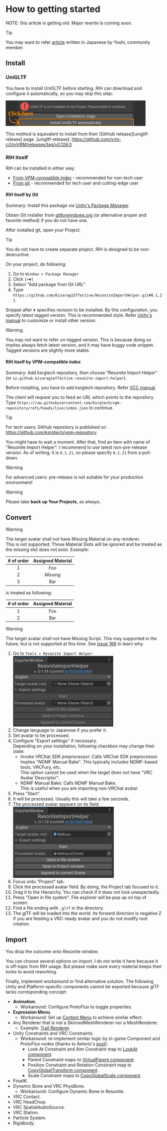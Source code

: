# How to getting started
<!-- TODO -->
NOTE: this article is getting old. Major rewrite is coming soon.

> [!TIP]
> You may want to refer [article](https://dinosaur-fossil.hatenablog.com/entry/2024/09/11/215603) written in Japanese by Yoshi, community member.

## Install
### UniGLTF
You have to install UniGLTF before starting.
RIH can download and configure it automatically, so you may skip this step:

![Bootstrapper UI](./image/AutomatedInstallationUI.png)

This method is equivalent to install from their [GitHub release][unigltf-release] page.
[unigltf-release]: https://github.com/vrm-c/UniVRM/releases/tag/v0.128.0

### RIH itself
RIH can be installed in either way:
* [From VPM-compatible index](#rih-itself-by-vpm-compatible-index) - recommended for non-tech user
* [From git](#rih-itself-by-git) - recommended for tech user and cutting-edge user

#### RIH itself by Git
Summary: Install this package via [Unity's Package Manager](https://docs.unity3d.com/2022.3/Documentation/Manual/upm-ui-giturl.html).

Obtain Git installer from [gitforwindows.org](https://gitforwindows.org/) (or alternative proper and favorite method) if you do not have one.

After installed git, open your Project.

> [!TIP]
> You do not have to create separate project. RIH is designed to be non-destructive.

On your project, do following:
1. Go to `Window > Package Manager`
2. Click `[+▼]`
3. Select "Add package from Git URL"
4. Type `https://github.com/KisaragiEffective/ResoniteImportHelper.git#0.1.21`

Snippet after `#` specifies revision to be installed. By this configuration, you specify latest tagged version. This is recommended style. Refer [Unity's manual](https://docs.unity3d.com/2022.3/Documentation/Manual/upm-git.html) to customize or install other version.

> [!WARNING]
> You may not want to refer un-tagged version. This is because doing so implies always fetch latest version, and it may have buggy code snippet.
> Tagged versions are slightly more stable.

#### RIH itself by VPM-compatible index
Summary: Add ksrgtech repository, then choose "Resonite Import Helper" (or `io.github.kisaragieffective.resonite-import-helper`).

Before installing, you have to add ksrgtech repository. Refer [VCC manual](https://vcc.docs.vrchat.com/guides/community-repositories/).

The client will request you to feed an URL which points to the repository. Type `https://raw.githubusercontent.com/ksrgtech/vpm-repository/refs/heads/live/index.json` to continue.

> [!TIP]
> For tech users: GitHub repository is published on <https://github.com/ksrgtech/vpm-repository>.

You might have to wait a moment. After that, find an item with name of "Resonite Import Helper".
I recommend to use latest non-pre-release version. As of writing, it is `0.1.21`, so please specify `0.1.21` from a pull-down.

> [!WARNING]
> For advanced users: pre-release is not suitable for your production environment!

> [!WARNING]
> Please take **back up Your Projects**, as always.

## Convert

> [!WARNING]
> The target avatar shall not have Missing Material on any renderer. \
> This is not supported: Those Material Slots will be ignored and be treated as the missing slot does not exist.
> Example:
>
> | # of order | Assigned Material |
> |:----------:|:-----------------:|
> |     1      |        Foo        |
> |     2      |     *Missing*     |
> |     3      |        Bar        |
>
> is treated as following:
>
> | # of order | Assigned Material |
> |:----------:|:-----------------:|
> |     1      |        Foo        |
> |     2      |        Bar        |
>

> [!WARNING]
> The target avatar shall not have Missing Script. This may supported in the future, but is not supported at this time.
> See [issue 168](https://github.com/KisaragiEffective/ResoniteImportHelper/issues/168) to learn why.

1. Go to `Tools > Resonite Import Helper`: \
   ![UI visual](./image/before_convert.png)
2. Change language to Japanese if you prefer it.
3. Set avatar to be processed.
4. Configure "Export settings" if necessary. \
   Depending on your installation, following checkbox may change their state:
    * Invoke VRChat SDK preprocessor: Calls VRChat SDK preprocessor. \
      Implies "NDMF Manual Bake".
      This typically includes NDMF-based tools, VRCFury, etc. \
      This option cannot be used when the target does not have "VRC Avatar Descriptor".
    * NDMF Manual Bake: Calls NDMF Manual Bake. \
      This is useful when you are importing non-VRChat avatar.
5. Press "Start".
6. It will be processed. Usually this will take a few seconds.
7. The processed avatar appears on its field:\
   ![UI visual](./image/after_convert.png)
8. Focus onto "Project" tab.
9. Click the processed avatar field. By doing, the Project tab focused to it.
10. Drag it to the Hierarchy. You can check if it does not look unexpectedly.
11. Press "Open in file system". File explorer will be pop up on top of screen.
12. Find a file ending with `.gltf` in the directory.
13. The glTF will be loaded into the world. Its forward direction is negative Z if you are feeding a VRC-ready avatar and you do not modify root rotation.

## Import
You drop the outcome onto Resonite window.

You can choose several options on import. I do not write it here because it is off-topic from RIH usage. But please make sure every material keeps their looks to avoid reworking.

Finally, implement workaround or find alternative solution.
The following Unity and Platform-specific components cannot be exported because glTF lacks corresponding concept:
* **Animation**.
    * Workaround: Configure ProtoFlux to toggle properties.
* **Expression Menu**.
    * Workaround: Set up [Context Menu](https://wiki.resonite.com/Category:Components:Radiant_UI:Context_Menu) to achieve similar effect.
* Any Renderer that is not a SkinnedMeshRenderer nor a MeshRenderer.
    * Example: [Trail Renderer](https://docs.unity3d.com/2022.3/Documentation/Manual/class-TrailRenderer.html).
* Unity Constraints and VRC Constraints.
    * Workaround: re-implement similar logic by in-game Component and ProtoFlux nodes (thanks to Aetoriz's [post](https://misskey.resonite.love/notes/9ynqyi16tj)):
        * Look At Constraint and Aim Constraint map to [LookAt component][Component:LookAt].
        * Parent Constraint maps to [VirtualParent component][Component:VirtualParent].
        * Position Constraint and Rotation Constraint map to [CopyGlobalTransform component][Component:CopyGlobalTransform].
        * Scale Constraint maps to [CopyGlobalScale component][Component:CopyGlobalScale].
* FinalIK.
* Dynamic Bone and VRC PhysBone.
    * Workaround: Configure Dynamic Bone in Resonite.
* VRC Contact.
* VRC HeadChop.
* VRC SpatialAudioSource.
* VRC Station.
* Particle System.
* Rigidbody.

[Component:LookAt]: https://wiki.resonite.com/Component:LookAt
[Component:VirtualParent]: https://wiki.resonite.com/Component:VirtualParent
[Component:CopyGlobalTransform]: https://wiki.resonite.com/Component:CopyGlobalTransform
[Component:CopyGlobalScale]: https://wiki.resonite.com/Component:CopyGlobalScale

